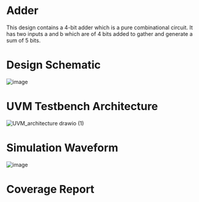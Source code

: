 # Adder 
This design contains a 4-bit adder which is a pure combinational circuit. It has two inputs a and b which are of 4 bits added to gather and generate a sum of 5 bits.
# Design Schematic
![image](https://github.com/AYYAZmayo/UVM_Based_Verification_Projects/assets/43933912/fbc67709-2d34-463b-99f1-05449d5a59cc)
# UVM Testbench Architecture
![UVM_architecture drawio (1)](https://github.com/AYYAZmayo/UVM_Based_Verification_Projects/assets/43933912/c5685c86-e464-49bb-b6b0-05cc8c96ebde)
# Simulation Waveform
![image](https://github.com/AYYAZmayo/UVM_Based_Verification_Projects/assets/43933912/3dc919cf-ec01-445e-a4ce-4054343c5ebf)
# Coverage Report

